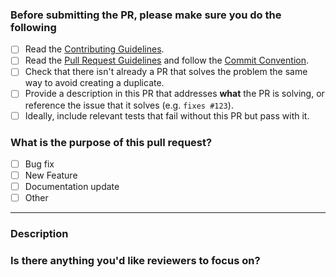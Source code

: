 <!-- Thank you for contributing! -->

### Before submitting the PR, please make sure you do the following

- [ ] Read the [Contributing Guidelines](https://github.com/vitejs/vite/blob/main/.github/contributing.md).
- [ ] Read the [Pull Request Guidelines](https://github.com/vitejs/vite/blob/main/.github/contributing.md#pull-request-guidelines) and follow the [Commit Convention](https://github.com/vitejs/vite/blob/main/.github/commit-convention.md).
- [ ] Check that there isn't already a PR that solves the problem the same way to avoid creating a duplicate.
- [ ] Provide a description in this PR that addresses **what** the PR is solving, or reference the issue that it solves (e.g. `fixes #123`).
- [ ] Ideally, include relevant tests that fail without this PR but pass with it.

### What is the purpose of this pull request? <!-- (put an "X" next to an item) -->

- [ ] Bug fix
- [ ] New Feature
- [ ] Documentation update
- [ ] Other

---

### Description

<!-- Please insert your description here and provide especially info about the "what" this PR is solving -->

### Is there anything you'd like reviewers to focus on?
